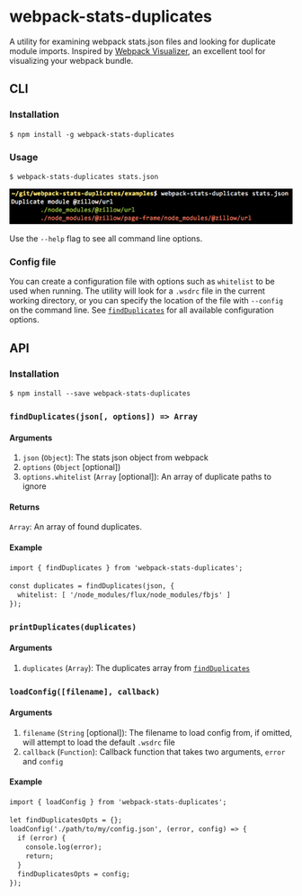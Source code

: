 # webpack-stats-duplicates

A utility for examining webpack stats.json files and looking for duplicate module imports. Inspired by [Webpack Visualizer](https://chrisbateman.github.io/webpack-visualizer/), an excellent tool for visualizing your webpack bundle.

## CLI

### Installation

```
$ npm install -g webpack-stats-duplicates
```

### Usage

```
$ webpack-stats-duplicates stats.json
```
![Usage example](examples/example.png?raw=true)

Use the `--help` flag to see all command line options.

### Config file

You can create a configuration file with options such as `whitelist` to be used when running.
The utility will look for a `.wsdrc` file in the current working directory,
or you can specify the location of the file with `--config` on the command line.
See [`findDuplicates`](#findduplicatesjson-options--array) for all available configuration options.

## API

### Installation

```
$ npm install --save webpack-stats-duplicates
```

### `findDuplicates(json[, options]) => Array`

#### Arguments

1. `json` (`Object`): The stats json object from webpack
2. `options` (`Object` [optional])
3. `options.whitelist` (`Array` [optional]): An array of duplicate paths to ignore

#### Returns

`Array`: An array of found duplicates.

#### Example

```
import { findDuplicates } from 'webpack-stats-duplicates';

const duplicates = findDuplicates(json, {
  whitelist: [ '/node_modules/flux/node_modules/fbjs' ]
});
```

### `printDuplicates(duplicates)`

#### Arguments

1. `duplicates` (`Array`): The duplicates array from [`findDuplicates`](#findduplicatesjson-options--array)

### `loadConfig([filename], callback)`

#### Arguments

1. `filename` (`String` [optional]): The filename to load config from, if omitted, will attempt to load the default `.wsdrc` file
2. `callback` (`Function`): Callback function that takes two arguments, `error` and `config`

#### Example

```
import { loadConfig } from 'webpack-stats-duplicates';

let findDuplicatesOpts = {};
loadConfig('./path/to/my/config.json', (error, config) => {
  if (error) {
    console.log(error);
    return;
  }
  findDuplicatesOpts = config;
});
```
